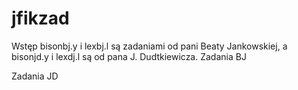 # jfikzad
Wstęp
bisonbj.y i lexbj.l są zadaniami od pani Beaty Jankowskiej, a bisonjd.y i lexdj.l są od pana J. Dudtkiewicza. 
Zadania BJ

Zadania JD
